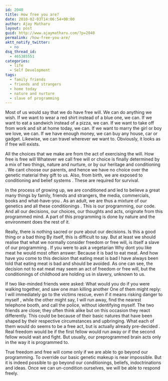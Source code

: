 ```yaml
---
id: 2040
title: How free you are?
date: 2010-02-03T14:06:54+00:00
author: Ajay Matharu
layout: post
guid: http://www.ajaymatharu.com/?p=2040
permalink: /how-free-you-are/
aktt_notify_twitter:
  - no
dsq_thread_id:
  - 465385551
categories:
  - life
  - Self Development
tags:
  - family friends
  - friends and strangers
  - home today
  - nature and nurture
  - slave of programming
---
```

Most of us would say that we do have free will. We can do anything we wish. If we want to wear a red shirt instead of a blue one, we can. If we want to eat a sandwich instead of a pizza, we can. If we want to take off from work and sit at home today, we can. If we want to marry the girl or boy we love, we can. If we have enough money, we can buy any house, car or gadget. Likewise, we can travel wherever we want to. Obviously, it looks as if free will exists.

All the choices that we make are from the act of exercising the will. How free is free will Whatever we call free will or choice is finally determined by a mix of two things, nature and nurture, or by our heritage and conditioning . We cant choose our parents, and hence we have no choice over the genetic material they gift to us. Also, from birth, we are exposed to conditioning and belief systems . These are required for survival.

In the process of growing up, we are conditioned and led to believe a great many things by family, friends and strangers, the media, commercials, books and what-have-you . As an adult, we are thus a mixture of our genetics and all these conditionings . This is our programming, our code. And all our decisions, our choices, our thoughts and acts, originate from this programmed mind. A part of this programming is done by nature and the environment does the rest of it.

Really, there is nothing sacred or pure about our decisions. Is this a good thing or a bad thing By itself, this is difficult to say. But at least we should realise that what we normally consider freedom or free will, is itself a slave of our programming . If you were to ask a vegetarian Why dont you like meat he would most often answer: Because it is bad to eat meat. And how have you come to this decision that eating meat is bad I have always been told that eating meat is bad and should be avoided. As one can see, the decision not to eat meat may seem an act of freedom or free will, but the conditionings of childhood are holding us in slavery, unknown to us.

If two like-minded friends were asked: What would you do if you were walking together, and saw one man killing another One of them might reply: I will immediately go to the victims rescue, even if it means risking danger to myself , while the other might say, I will run away, find the nearest telephone booth, and call the police, without identifying myself. The two friends are close; they often think alike but on this occasion they react differently. This could be because of their basic natures that have been shaped by their respective circumstances and upbringing. What each of them would do seems to be a free act, but is actually already pre-decided . Real freedom would be if the first fellow would run away or if the second fellow would wait and fight. But usually, our preprogrammed brain acts only in the way it is programmed to.

True freedom and free will come only if we are able to go beyond our programming. To override our basic genetic makeup is near impossible. But it is indeed possible to go beyond our conditionings, beliefs, indoctrinations and ideas. Once we can un-condition ourselves, we will be able to respond freely.